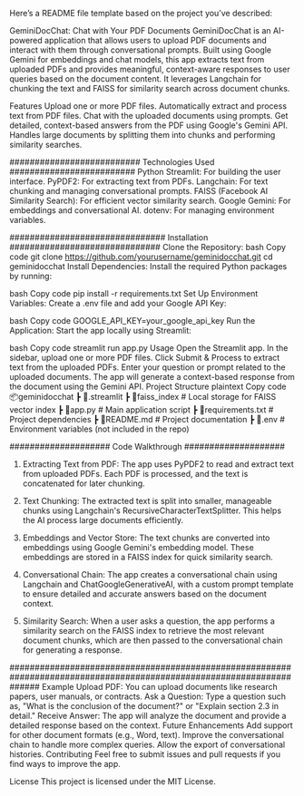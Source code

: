 
Here’s a README file template based on the project you’ve described:

GeminiDocChat: Chat with Your PDF Documents
GeminiDocChat is an AI-powered application that allows users to upload PDF documents and interact with them through conversational prompts. Built using Google Gemini for embeddings and chat models, this app extracts text from uploaded PDFs and provides meaningful, context-aware responses to user queries based on the document content. It leverages Langchain for chunking the text and FAISS for similarity search across document chunks.

Features
Upload one or more PDF files.
Automatically extract and process text from PDF files.
Chat with the uploaded documents using prompts.
Get detailed, context-based answers from the PDF using Google's Gemini API.
Handles large documents by splitting them into chunks and performing similarity searches.

##########################
Technologies Used
#########################
Python
Streamlit: For building the user interface.
PyPDF2: For extracting text from PDFs.
Langchain: For text chunking and managing conversational prompts.
FAISS (Facebook AI Similarity Search): For efficient vector similarity search.
Google Gemini: For embeddings and conversational AI.
dotenv: For managing environment variables.


###############################
Installation
##############################
Clone the Repository:
bash
Copy code
git clone https://github.com/yourusername/geminidocchat.git
cd geminidocchat
Install Dependencies: Install the required Python packages by running:

bash
Copy code
pip install -r requirements.txt
Set Up Environment Variables: Create a .env file and add your Google API Key:

bash
Copy code
GOOGLE_API_KEY=your_google_api_key
Run the Application: Start the app locally using Streamlit:

bash
Copy code
streamlit run app.py
Usage
Open the Streamlit app.
In the sidebar, upload one or more PDF files.
Click Submit & Process to extract text from the uploaded PDFs.
Enter your question or prompt related to the uploaded documents.
The app will generate a context-based response from the document using the Gemini API.
Project Structure
plaintext
Copy code
📦geminidocchat
 ┣ 📂.streamlit
 ┣ 📂faiss_index  # Local storage for FAISS vector index
 ┣ 📜app.py       # Main application script
 ┣ 📜requirements.txt  # Project dependencies
 ┣ 📜README.md    # Project documentation
 ┣ 📜.env         # Environment variables (not included in the repo)


####################
Code Walkthrough
####################
1. Extracting Text from PDF:
The app uses PyPDF2 to read and extract text from uploaded PDFs. Each PDF is processed, and the text is concatenated for later chunking.

2. Text Chunking:
The extracted text is split into smaller, manageable chunks using Langchain's RecursiveCharacterTextSplitter. This helps the AI process large documents efficiently.

3. Embeddings and Vector Store:
The text chunks are converted into embeddings using Google Gemini's embedding model. These embeddings are stored in a FAISS index for quick similarity search.

4. Conversational Chain:
The app creates a conversational chain using Langchain and ChatGoogleGenerativeAI, with a custom prompt template to ensure detailed and accurate answers based on the document context.

5. Similarity Search:
When a user asks a question, the app performs a similarity search on the FAISS index to retrieve the most relevant document chunks, which are then passed to the conversational chain for generating a response.

######################################################################################################################
Example
Upload PDF: You can upload documents like research papers, user manuals, or contracts.
Ask a Question: Type a question such as, "What is the conclusion of the document?" or "Explain section 2.3 in detail."
Receive Answer: The app will analyze the document and provide a detailed response based on the context.
Future Enhancements
Add support for other document formats (e.g., Word, text).
Improve the conversational chain to handle more complex queries.
Allow the export of conversational histories.
Contributing
Feel free to submit issues and pull requests if you find ways to improve the app.

License
This project is licensed under the MIT License.
